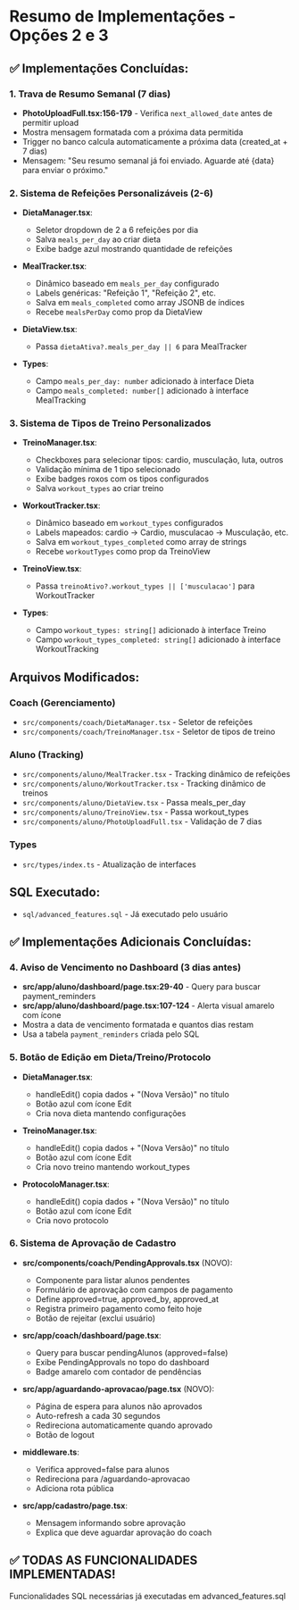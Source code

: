 # Resumo de Implementações - Opções 2 e 3

## ✅ Implementações Concluídas:

### 1. **Trava de Resumo Semanal (7 dias)**
- **PhotoUploadFull.tsx:156-179** - Verifica `next_allowed_date` antes de permitir upload
- Mostra mensagem formatada com a próxima data permitida
- Trigger no banco calcula automaticamente a próxima data (created_at + 7 dias)
- Mensagem: "Seu resumo semanal já foi enviado. Aguarde até {data} para enviar o próximo."

### 2. **Sistema de Refeições Personalizáveis (2-6)**
- **DietaManager.tsx**:
  - Seletor dropdown de 2 a 6 refeições por dia
  - Salva `meals_per_day` ao criar dieta
  - Exibe badge azul mostrando quantidade de refeições

- **MealTracker.tsx**:
  - Dinâmico baseado em `meals_per_day` configurado
  - Labels genéricas: "Refeição 1", "Refeição 2", etc.
  - Salva em `meals_completed` como array JSONB de índices
  - Recebe `mealsPerDay` como prop da DietaView

- **DietaView.tsx**:
  - Passa `dietaAtiva?.meals_per_day || 6` para MealTracker

- **Types**:
  - Campo `meals_per_day: number` adicionado à interface Dieta
  - Campo `meals_completed: number[]` adicionado à interface MealTracking

### 3. **Sistema de Tipos de Treino Personalizados**
- **TreinoManager.tsx**:
  - Checkboxes para selecionar tipos: cardio, musculação, luta, outros
  - Validação mínima de 1 tipo selecionado
  - Exibe badges roxos com os tipos configurados
  - Salva `workout_types` ao criar treino

- **WorkoutTracker.tsx**:
  - Dinâmico baseado em `workout_types` configurados
  - Labels mapeados: cardio → Cardio, musculacao → Musculação, etc.
  - Salva em `workout_types_completed` como array de strings
  - Recebe `workoutTypes` como prop da TreinoView

- **TreinoView.tsx**:
  - Passa `treinoAtivo?.workout_types || ['musculacao']` para WorkoutTracker

- **Types**:
  - Campo `workout_types: string[]` adicionado à interface Treino
  - Campo `workout_types_completed: string[]` adicionado à interface WorkoutTracking

## Arquivos Modificados:

### Coach (Gerenciamento)
- `src/components/coach/DietaManager.tsx` - Seletor de refeições
- `src/components/coach/TreinoManager.tsx` - Seletor de tipos de treino

### Aluno (Tracking)
- `src/components/aluno/MealTracker.tsx` - Tracking dinâmico de refeições
- `src/components/aluno/WorkoutTracker.tsx` - Tracking dinâmico de treinos
- `src/components/aluno/DietaView.tsx` - Passa meals_per_day
- `src/components/aluno/TreinoView.tsx` - Passa workout_types
- `src/components/aluno/PhotoUploadFull.tsx` - Validação de 7 dias

### Types
- `src/types/index.ts` - Atualização de interfaces

## SQL Executado:
- `sql/advanced_features.sql` - Já executado pelo usuário

## ✅ Implementações Adicionais Concluídas:

### 4. **Aviso de Vencimento no Dashboard (3 dias antes)**
- **src/app/aluno/dashboard/page.tsx:29-40** - Query para buscar payment_reminders
- **src/app/aluno/dashboard/page.tsx:107-124** - Alerta visual amarelo com ícone
- Mostra a data de vencimento formatada e quantos dias restam
- Usa a tabela `payment_reminders` criada pelo SQL

### 5. **Botão de Edição em Dieta/Treino/Protocolo**
- **DietaManager.tsx**:
  - handleEdit() copia dados + "(Nova Versão)" no título
  - Botão azul com ícone Edit
  - Cria nova dieta mantendo configurações

- **TreinoManager.tsx**:
  - handleEdit() copia dados + "(Nova Versão)" no título
  - Botão azul com ícone Edit
  - Cria novo treino mantendo workout_types

- **ProtocoloManager.tsx**:
  - handleEdit() copia dados + "(Nova Versão)" no título
  - Botão azul com ícone Edit
  - Cria novo protocolo

### 6. **Sistema de Aprovação de Cadastro**
- **src/components/coach/PendingApprovals.tsx** (NOVO):
  - Componente para listar alunos pendentes
  - Formulário de aprovação com campos de pagamento
  - Define approved=true, approved_by, approved_at
  - Registra primeiro pagamento como feito hoje
  - Botão de rejeitar (exclui usuário)

- **src/app/coach/dashboard/page.tsx**:
  - Query para buscar pendingAlunos (approved=false)
  - Exibe PendingApprovals no topo do dashboard
  - Badge amarelo com contador de pendências

- **src/app/aguardando-aprovacao/page.tsx** (NOVO):
  - Página de espera para alunos não aprovados
  - Auto-refresh a cada 30 segundos
  - Redireciona automaticamente quando aprovado
  - Botão de logout

- **middleware.ts**:
  - Verifica approved=false para alunos
  - Redireciona para /aguardando-aprovacao
  - Adiciona rota pública

- **src/app/cadastro/page.tsx**:
  - Mensagem informando sobre aprovação
  - Explica que deve aguardar aprovação do coach

## ✅ TODAS AS FUNCIONALIDADES IMPLEMENTADAS!

Funcionalidades SQL necessárias já executadas em advanced_features.sql
